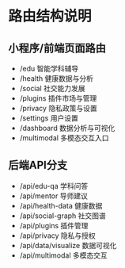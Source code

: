 # 路由结构说明

## 小程序/前端页面路由

- /edu 智能学科辅导
- /health 健康数据与分析
- /social 社交能力发展
- /plugins 插件市场与管理
- /privacy 隐私政策与设置
- /settings 用户设置
- /dashboard 数据分析与可视化
- /multimodal 多模态交互入口

## 后端API分支

- /api/edu-qa 学科问答
- /api/mentor 导师建议
- /api/health-data 健康数据
- /api/social-graph 社交图谱
- /api/plugins 插件管理
- /api/privacy 隐私与授权
- /api/data/visualize 数据可视化
- /api/multimodal 多模态交互
